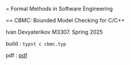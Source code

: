 = Formal Methods in Software Engineering

== CBMC: Bounded Model Checking for C/C++
  
Ivan Devyaterikov M3307. Spring 2025

build : `typst c cbmc.typ`

pdf : [pdf](./cbmc.pdf)